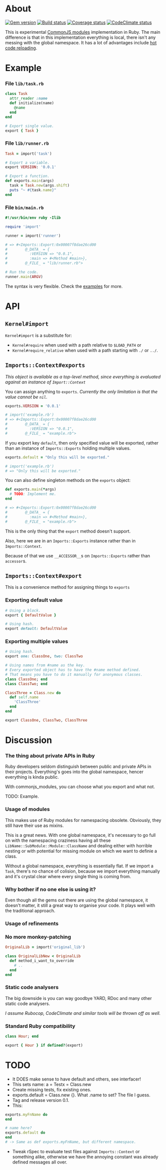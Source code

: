 # About

[![Gem version][GV img]][Gem version]
[![Build status][BS img]][Build status]
[![Coverage status][CS img]][Coverage status]
[![CodeClimate status][CC img]][CodeClimate status]

This is experimental [CommonJS modules](http://wiki.commonjs.org/wiki/Modules) implementation in Ruby. The main difference is that in this implementation everything is local, there isn't any messing with the global namespace. It has a lot of advantages include [hot code reloading](http://romeda.org/blog/2010/01/hot-code-loading-in-nodejs.html).

# Example

### File `lib/task.rb`

```ruby
class Task
  attr_reader :name
  def initialize(name)
    @name
  end
end

# Export single value.
export { Task }
```

### File `lib/runner.rb`

```ruby
Task = import('task')

# Export a variable.
export VERSION: '0.0.1'

# Export a function.
def exports.main(args)
  task = Task.new(args.shift)
  puts "~ #{task.name}"
end
```

### File `bin/main.rb`

```ruby
#!/usr/bin/env ruby -Ilib

require 'import'

runner = import('runner')

# => #<Imports::Export:0x00007f8dae26cd00
#        @_DATA_ = {
#          :VERSION => "0.0.1",
#          :main => #<Method #main>},
#        @_FILE_ = "lib/runner.rb">

# Run the code.
runner.main(ARGV)
```

The syntax is very flexible. Check the [examples](https://github.com/botanicus/commonjs_modules/tree/master/examples) for more.

# API

## `Kernel#import`

`Kernel#import` is a substitute for:

- `Kernel#require` when used with a path relative to `$LOAD_PATH` or
- `Kernel#require_relative` when used with a path starting with `./` or `../`.

## `Imports::Context#exports`

_This object is available as a top-level method, since everything is evaluated against an instance of `Import::Context`_

You can assign anything to `exports`. _Currently the only limitation is that the value cannot be `nil`._

```ruby
exports.VERSION = '0.0.1'

# import('example.rb')
# => #<Imports::Export:0x00007f8dae26cd00
#        @_DATA_ = {
#          :VERSION => "0.0.1",
#        @_FILE_ = "example.rb">
```

If you export key `default`, then only specified value will be exported, rather than an instance of `Imports::Exports` holding multiple values.

```ruby
exports.default = "Only this will be exported."

# import('example.rb')
# => "Only this will be exported."
```

You can also define singleton methods on the `exports` object:

```ruby
def exports.main(*args)
  # TODO: Implement me.
end

# => #<Imports::Export:0x00007f8dae26cd00
#        @_DATA_ = {
#          :main => #<Method #main>},
#        @_FILE_ = "example.rb">
```

This is the only thing that the `export` method doesn't support.

Also, here we are in an `Imports::Exports` instance rather than in `Imports::Context`.

Because of that we use `__ACCESSOR__`s on `Imports::Exports` rather than `accessor`s.

## `Imports::Context#export`

This is a convenience method for assigning things to `exports`

### Exporting default value

```ruby
# Using a block.
export { DefaultValue }

# Using hash.
export default: DefaultValue
```

### Exporting multiple values

```ruby
# Using hash.
export one: ClassOne, two: ClassTwo

# Using names from #name as the key.
# Every exported object has to have the #name method defined.
# That means you have to do it manually for anonymous classes.
class ClassOne; end
class ClassTwo; end

ClassThree = Class.new do
  def self.name
    'ClassThree'
  end
end

export ClassOne, ClassTwo, ClassThree
```

# Discussion

### The thing about private APIs in Ruby

Ruby developers seldom distinguish between public and private APIs in their projects. Everything's goes into the global namespace, hencer everything is kinda public.

With commonjs_modules, you can choose what you export and what not.

TODO: Example.


### Usage of modules

This makes use of Ruby modules for namespacing obsolete. Obviously, they still have their use as mixins.

This is a great news. With one global namespace, it's necessary to go full on with the namespacing craziness having all these `LibName::SubModule::Module::ClassName` and dealing either with horrible nesting or with potential for missing module on which we want to definie a class.

Without a global namespace, everything is essentially flat. If we import a `Task`, there's no chance of colision, because we import everything manually and it's crystal clear where every single thing is coming from.

### Why bother if no one else is using it?

Even though all the gems out there are using the global namespace, it doesn't matter, it still a great way to organise your code. It plays well with the traditional approach.

### Usage of refinements

### No more monkey-patching

```ruby
OriginalLib = import('original_lib')

class OriginalLibNew < OriginalLib
  def method_i_want_to_override
    # ..
  end
end

```

### Static code analysers

The big downside is you can way goodbye YARD, RDoc and many other static code analysers.

_I assume Rubocop, CodeClimate and similar tools will be thrown off as well._

### Standard Ruby compatibility

```ruby
class Hour; end

export { Hour } if defined?(export)
```

# TODO

- It DOES make sense to have default and others, see interfacer!
- This sets name: a = Testx = Class.new
- Create missing tests, fix existing ones.
- exports.default = Class.new {}. What .name to set? The file I guess.
- Tag and release version 0.1.
- This:

```ruby
exports.myFnName do
end

# name here?
exports.default do
end
# -> Same as def exports.myFnName, but different namespace.
```
- Tweak rSpec to evaluate test files against `Imports::Context` or something alike, otherwise we have the annoying constant was already defined messages all over.

[Gem version]: https://rubygems.org/gems/commonjs_modules
[Build status]: https://travis-ci.org/botanicus/commonjs_modules
[Coverage status]: https://coveralls.io/github/botanicus/commonjs_modules
[CodeClimate status]: https://codeclimate.com/github/botanicus/commonjs_modules/maintainability

[GV img]: https://badge.fury.io/rb/commonjs_modules.svg
[BS img]: https://travis-ci.org/botanicus/commonjs_modules.svg?branch=master
[CS img]: https://img.shields.io/coveralls/botanicus/commonjs_modules.svg
[CC img]: https://api.codeclimate.com/v1/badges/a99a88d28ad37a79dbf6/maintainability
